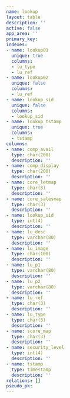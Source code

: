 ```yaml
---
name: lookup
layout: table
description: ''
active: false
app_area: ''
primary_key: 
indexes:
- name: lookup01
  unique: true
  columns:
  - lu_type
  - lu_ref
- name: lookup02
  unique: false
  columns:
  - lu_ref
- name: lookup_sid
  unique: false
  columns:
  - lookup_sid
- name: lookup_tstamp
  unique: true
  columns:
  - tstamp
columns:
- name: comp_avail
  type: char(200)
  description: ''
- name: comp_display
  type: char(200)
  description: ''
- name: core_letmap
  type: char(3)
  description: ''
- name: core_salesmap
  type: char(3)
  description: ''
- name: lookup_sid
  type: int(4)
  description: ''
- name: lu_desc
  type: varchar(80)
  description: ''
- name: lu_image
  type: char(100)
  description: ''
- name: lu_p1
  type: varchar(80)
  description: ''
- name: lu_p2
  type: varchar(80)
  description: ''
- name: lu_ref
  type: char(3)
  description: ''
- name: lu_type
  type: char(3)
  description: ''
- name: score_map
  type: char(3)
  description: ''
- name: security_level
  type: int(4)
  description: ''
- name: tstamp
  type: timestamp
  description: ''
relations: []
pseudo_pk: 
---
```


